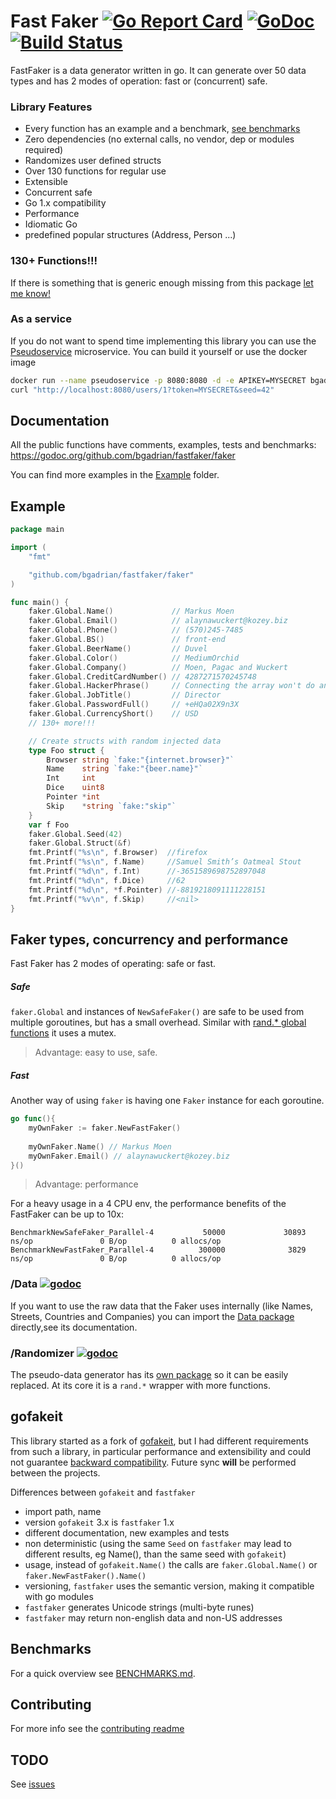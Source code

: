 # Fast Faker [![Go Report Card](https://goreportcard.com/badge/github.com/bgadrian/fastfaker)](https://goreportcard.com/report/github.com/bgadrian/fastfaker) [![GoDoc](https://godoc.org/github.com/bgadrian/fastfaker?status.svg)](https://godoc.org/github.com/bgadrian/fastfaker/faker) [![Build Status](https://travis-ci.com/bgadrian/fastfaker.svg?branch=master)](https://travis-ci.com/bgadrian/fastfaker)

FastFaker is a data generator written in go. It can generate over 50 data types and has 2 modes of operation: fast or (concurrent) safe.

### Library Features
- Every function has an example and a benchmark,
[see benchmarks](https://github.com/bgadrian/fastfaker/blob/master/BENCHMARKS.md)
- Zero dependencies (no external calls, no vendor, dep or modules required)
- Randomizes user defined structs
- Over 130 functions for regular use
- Extensible
- Concurrent safe
- Go 1.x compatibility
- Performance
- Idiomatic Go
- predefined popular structures (Address, Person ...)

### 130+ Functions!!!
If there is something that is generic enough missing from this package [let me know!](./CONTRIBUTING.md)

### As a service
If you do not want to spend time implementing this library you can use the [Pseudoservice](https://github.com/bgadrian/pseudoservice) microservice. You can build it yourself or use the docker image
```bash
docker run --name pseudoservice -p 8080:8080 -d -e APIKEY=MYSECRET bgadrian/pseudoservice
curl "http://localhost:8080/users/1?token=MYSECRET&seed=42"
```

## Documentation
All the public functions have comments, examples, tests and benchmarks: https://godoc.org/github.com/bgadrian/fastfaker/faker

You can find more examples in the [Example](./example/) folder.

## Example
```go
package main

import (
	"fmt"

	"github.com/bgadrian/fastfaker/faker"
)

func main() {
	faker.Global.Name()             // Markus Moen
	faker.Global.Email()            // alaynawuckert@kozey.biz
	faker.Global.Phone()            // (570)245-7485
	faker.Global.BS()               // front-end
	faker.Global.BeerName()         // Duvel
	faker.Global.Color()            // MediumOrchid
	faker.Global.Company()          // Moen, Pagac and Wuckert
	faker.Global.CreditCardNumber() // 4287271570245748
	faker.Global.HackerPhrase()     // Connecting the array won't do anything, we need to generate the haptic COM driver!
	faker.Global.JobTitle()         // Director
	faker.Global.PasswordFull()     // +eHQa02X9n3X
	faker.Global.CurrencyShort()    // USD
	// 130+ more!!!

	// Create structs with random injected data
	type Foo struct {
		Browser string `fake:"{internet.browser}"`
		Name    string `fake:"{beer.name}"`
		Int     int
		Dice    uint8
		Pointer *int
		Skip    *string `fake:"skip"`
	}
	var f Foo
	faker.Global.Seed(42)
	faker.Global.Struct(&f)
	fmt.Printf("%s\n", f.Browser)  //firefox
	fmt.Printf("%s\n", f.Name)     //Samuel Smith’s Oatmeal Stout
	fmt.Printf("%d\n", f.Int)      //-3651589698752897048
	fmt.Printf("%d\n", f.Dice)     //62
	fmt.Printf("%d\n", *f.Pointer) //-8819218091111228151
	fmt.Printf("%v\n", f.Skip)     //<nil>
}

```

## Faker types, concurrency and performance
Fast Faker has 2 modes of operating: safe or fast. 
    
##### Safe
`faker.Global` and instances of `NewSafeFaker()` are safe to be used from multiple goroutines, but has a small overhead. Similar with [rand.* global functions](https://golang.org/src/math/rand/rand.go?#L288) it uses a mutex.

> Advantage: easy to use, safe.

##### Fast
Another way of using `faker` is having one `Faker` instance for each goroutine. 
```go
go func(){
    myOwnFaker := faker.NewFastFaker()
    
    myOwnFaker.Name() // Markus Moen
    myOwnFaker.Email() // alaynawuckert@kozey.biz
}()
```

> Advantage: performance

For a heavy usage in a 4 CPU env, the performance benefits of the FastFaker can be up to 10x:
```
BenchmarkNewSafeFaker_Parallel-4           50000             30893 ns/op               0 B/op          0 allocs/op
BenchmarkNewFastFaker_Parallel-4          300000              3829 ns/op               0 B/op          0 allocs/op
```

### /Data [![godoc](https://godoc.org/github.com/bgadrian/fastfaker?status.svg)](https://godoc.org/github.com/bgadrian/fastfaker/data)
If you want to use the raw data that the Faker uses internally (like Names, Streets, Countries and Companies) you can import the [Data package](./data) directly,see its documentation.

### /Randomizer [![godoc](https://godoc.org/github.com/bgadrian/fastfaker?status.svg)](https://godoc.org/github.com/bgadrian/fastfaker/randomizer)
The pseudo-data generator has its [own package](./randomizer) so it can be easily replaced. At its core it is a `rand.*` wrapper with more functions. 

## gofakeit
This library started as a fork of [gofakeit](https://github.com/brianvoe/gofakeit/), but I had different requirements from such a library, in particular performance and extensibility and could not guarantee [backward compatibility](https://github.com/brianvoe/gofakeit/issues/32). Future sync **will** be performed between the projects.

Differences between `gofakeit` and `fastfaker`
* import path, name
* version `gofakeit` 3.x is `fastfaker` 1.x
* different documentation, new examples and tests
* non deterministic (using the same `Seed` on `fastfaker` may lead to different results, eg Name(), than the same seed with `gofakeit`)
* usage, instead of `gofakeit.Name()` the calls are `faker.Global.Name()` or `faker.NewFastFaker().Name()`
* versioning, `fastfaker` uses the semantic version, making it compatible with go modules
* `fastfaker` generates Unicode strings (multi-byte runes)
* `fastfaker` may return non-english data and non-US addresses

## Benchmarks
For a quick overview see [BENCHMARKS.md](./BENCHMARKS.md).

## Contributing
For more info see the [contributing readme](./CONTRIBUTING.md)

## TODO
See [issues](https://github.com/bgadrian/fastfaker/issues)

